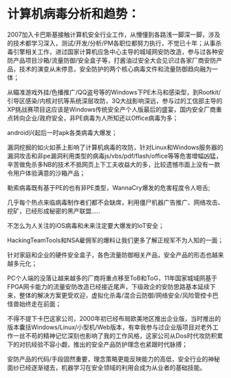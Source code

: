 # 计算机病毒分析和趋势：

2007加入卡巴斯基接触计算机安全行业工作，从懵懂到各路浅一脚深一脚，涉及的技术都学习深入，测试/开发/分析/PM各职位都努力执行，不觉已十年；从事杀毒引擎相关工作，进过国家计算机应急中心主导的城域网安防改造，参与过各种安防产品项目沙箱/流量防御/安全盒子等，打酱油过安全大会见识过各家厂商安防产品，技术的演变从未停息，安全防护的两个核心病毒文件和流量防御趋向融为一体；<br>

从瞄准游戏外挂/色播推广/QQ盗号等的Windows下PE木马和感染型，到Rootkit/引导区感染/内核对抗等系统深层攻防，3Q大战影响深远，参与过的工信部主导的XP挑战赛项目这应该是Windows传统安全产个人版最后的盛宴，国内安全厂商重点转向企业/政府安全，非PE病毒为人所知还以Office病毒为多；<br>

android兴起后一时apk各类病毒大爆发；<br>

漏洞挖掘的如火如荼上影响了计算机病毒的攻防，针对Linux和Windows服务器的漏洞攻击和非pe漏洞利用类型的病毒js/vbs/pdf/flash/office等等危害增幅凶猛，辛苦做免杀多NB的技术不抵网页上下工夫收益大的多，比较遗憾市面上没有一款令用户体验满意的沙箱产品；<br>

勒索病毒既有基于PE的也有非PE类型，WannaCry爆发的危害程度令人咂舌;<br>

几乎每个热点来临病毒制作者们都不会缺席，利用僵尸机器广告推广、网络攻击、挖矿，已经形成秘密的黑产联盟.....<br>

不怎么为人关注的iOS病毒和未来注定要大爆发的IoT安全；<br>

HackingTeamTools和NSA雇佣军的爆料让我们更多了解正规军不为人知的一面；<br>

针对家庭和企业的硬件安全盒子，各色流量防御相关产品，安全产品的形态也越来越多元化；<br>

PC个人端的没落让越来越多的厂商将重点移至ToB和ToG，11年国家城域网基于FPGA网卡能力的流量安防改造已经接近尾声，下级政企的安防思路基本延续下来，整体的解决方案更受欢迎，虚拟化杀毒/混合云防御/网络安全/风险管控卡巴怪兽始终走在前面；<br>

不得不提下卡巴这家公司，2000年初已经布局欧美地区推出企业版，当时推出的版本囊括Windows/Linux/小型机/Web版本，有幸我参与过企业版项目对老外工作一丝不苟的精神记忆深刻也影响了我的工作风格，这家公司从Dos时代攻防积累下的对抗经验不容小觑，推出的安全产品防护理念也紧跟时代脉搏；<br>

安防产品的代码/手段固然重要，理念策略更能反映能力的高低，安全行业的神秘面纱已经逐渐褪去，机器学习在安全领域的利用会成为从业者的基础技能。<br>




 


